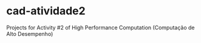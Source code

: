 # cad-atividade2
Projects for Activity #2 of High Performance Computation (Computação de Alto Desempenho) 
